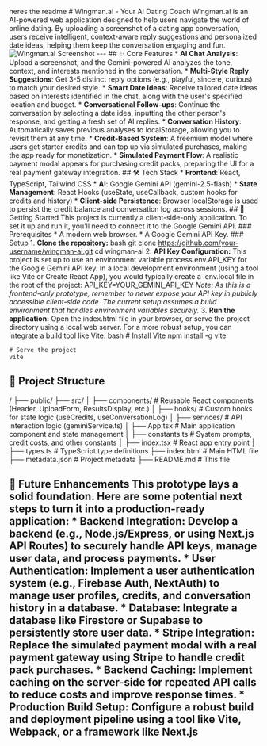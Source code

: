 heres the readme # Wingman.ai - Your AI Dating Coach Wingman.ai is an AI-powered web application designed to help users navigate the world of online dating. By uploading a screenshot of a dating app conversation, users receive intelligent, context-aware reply suggestions and personalized date ideas, helping them keep the conversation engaging and fun. ![Wingman.ai Screenshot](https://storage.googleapis.com/aistudio-project-files/55a9b895-5f56-4217-a16f-d1222e039433/Wingman-Screenshot.png) --- ## ✨ Core Features * **AI Chat Analysis**: Upload a screenshot, and the Gemini-powered AI analyzes the tone, context, and interests mentioned in the conversation. * **Multi-Style Reply Suggestions**: Get 3-5 distinct reply options (e.g., playful, sincere, curious) to match your desired style. * **Smart Date Ideas**: Receive tailored date ideas based on interests identified in the chat, along with the user's specified location and budget. * **Conversational Follow-ups**: Continue the conversation by selecting a date idea, inputting the other person's response, and getting a fresh set of AI replies. * **Conversation History**: Automatically saves previous analyses to localStorage, allowing you to revisit them at any time. * **Credit-Based System**: A freemium model where users get starter credits and can top up via simulated purchases, making the app ready for monetization. * **Simulated Payment Flow**: A realistic payment modal appears for purchasing credit packs, preparing the UI for a real payment gateway integration. ## 🛠️ Tech Stack * **Frontend**: React, TypeScript, Tailwind CSS * **AI**: Google Gemini API (gemini-2.5-flash) * **State Management**: React Hooks (useState, useCallback, custom hooks for credits and history) * **Client-side Persistence**: Browser localStorage is used to persist the credit balance and conversation log across sessions. ## 🚀 Getting Started This project is currently a client-side-only application. To set it up and run it, you'll need to connect it to the Google Gemini API. ### Prerequisites * A modern web browser. * A Google Gemini API Key. ### Setup 1. **Clone the repository:**
bash
    git clone https://github.com/your-username/wingman-ai.git
    cd wingman-ai
2. **API Key Configuration:** This project is set up to use an environment variable process.env.API_KEY for the Google Gemini API key. In a local development environment (using a tool like Vite or Create React App), you would typically create a .env.local file in the root of the project:
API_KEY=YOUR_GEMINI_API_KEY
*Note: As this is a frontend-only prototype, remember to never expose your API key in publicly accessible client-side code. The current setup assumes a build environment that handles environment variables securely.* 3. **Run the application:** Open the index.html file in your browser, or serve the project directory using a local web server. For a more robust setup, you can integrate a build tool like Vite:
bash
    # Install Vite
    npm install -g vite

    # Serve the project
    vite
## 📂 Project Structure
/
├── public/
├── src/
│   ├── components/      # Reusable React components (Header, UploadForm, ResultsDisplay, etc.)
│   ├── hooks/           # Custom hooks for state logic (useCredits, useConversationLog)
│   ├── services/        # API interaction logic (geminiService.ts)
│   ├── App.tsx          # Main application component and state management
│   ├── constants.ts     # System prompts, credit costs, and other constants
│   ├── index.tsx        # React app entry point
│   ├── types.ts         # TypeScript type definitions
├── index.html           # Main HTML file
├── metadata.json        # Project metadata
├── README.md            # This file
## 🔮 Future Enhancements This prototype lays a solid foundation. Here are some potential next steps to turn it into a production-ready application: * **Backend Integration**: Develop a backend (e.g., Node.js/Express, or using Next.js API Routes) to securely handle API keys, manage user data, and process payments. * **User Authentication**: Implement a user authentication system (e.g., Firebase Auth, NextAuth) to manage user profiles, credits, and conversation history in a database. * **Database**: Integrate a database like Firestore or Supabase to persistently store user data. * **Stripe Integration**: Replace the simulated payment modal with a real payment gateway using Stripe to handle credit pack purchases. * **Backend Caching**: Implement caching on the server-side for repeated API calls to reduce costs and improve response times. * **Production Build Setup**: Configure a robust build and deployment pipeline using a tool like Vite, Webpack, or a framework like Next.js 
